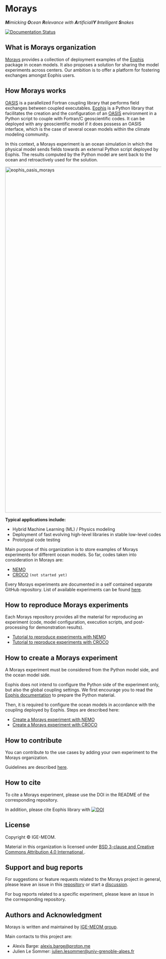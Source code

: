 
# Morays

_**M**imicking **O**cean **R**elevance with **A**rtificiall**Y** **I**ntelligent **S**nakes_

[![Documentation Status](https://readthedocs.org/projects/morays-doc/badge/?version=latest)](https://morays-doc.readthedocs.io/en/latest/?badge=latest)



## What is Morays organization

[Morays](https://morays-doc.readthedocs.io/en/latest/index.html) provides a collection of deployment examples of the [Eophis](https://github.com/meom-group/eophis/) package in ocean models. It also proposes a solution for sharing the model experiments across centers. Our ambition is to offer a platform for fostering exchanges amongst Eophis users.



## How Morays works

[OASIS](https://oasis.cerfacs.fr/en/) is a parallelized Fortran coupling library that performs field exchanges between coupled executables. [Eophis](https://github.com/meom-group/eophis/) is a Python library that facilitates the creation and the configuration of an [OASIS](https://oasis.cerfacs.fr/en/) environment in a Python script to couple with Fortran/C geoscientific codes. It can be deployed with any geoscientific model if it does possess an OASIS interface, which is the case of several ocean models within the climate modeling community.

In this context, a Morays experiment is an ocean simulation in which the physical model sends fields towards an external Python script deployed by Eophis. The results computed by the Python model are sent back to the ocean and retroactively used for the solution.

<img width="1118" alt="eophis_oasis_morays" src="https://github.com/user-attachments/assets/33f82493-800b-4a94-bcc1-3de653105a04">

**Typical applications include:**
- Hybrid Machine Learning (ML) / Physics modeling
- Deployment of fast evolving high-level libraries in stable low-level codes
- Prototypal code testing

Main purpose of this organization is to store examples of Morays experiments for different ocean models. So far, codes taken into consideration in Morays are:
- [NEMO](https://www.nemo-ocean.eu/)
- [CROCO](https://www.croco-ocean.org/) `(not started yet)`

Every Morays experiments are documented in a self contained separate GitHub repository. List of available experiments can be found [here](https://morays-doc.readthedocs.io/en/latest/morays_exp.html).



## How to reproduce Morays experiments

Each Morays repository provides all the material for reproducing an experiment (code, model configuration, execution scripts, and post-processing for demonstration results).

- [Tutorial to reproduce experiments with NEMO](https://morays-doc.readthedocs.io/en/latest/nemo.getting_started.html)
- [Tutorial to reproduce experiments with CROCO](https://morays-doc.readthedocs.io/en/latest/croco.getting_started.html)



## How to create a Morays experiment

A Morays experiment must be considered from the Python model side, and the ocean model side.

Eophis does not intend to configure the Python side of the experiment only, but also the global coupling settings. We first encourage you to read the [Eophis documentation](https://eophis.readthedocs.io/en/latest/) to prepare the Python material.

Then, it is required to configure the ocean models in accordance with the coupling deployed by Eophis. Steps are described here:
- [Create a Morays experiment with NEMO](https://morays-doc.readthedocs.io/en/latest/nemo.tuto.html)
- [Create a Morays experiment with CROCO](https://morays-doc.readthedocs.io/en/latest/croco.tuto.html)



## How to contribute

You can contribute to the use cases by adding your own experiment to the Morays organization. 

Guidelines are described [here](https://morays-doc.readthedocs.io/en/latest/contribute.html).



## How to cite

To cite a Morays experiment, please use the DOI in the README of the corresponding repository.

In addition, please cite Eophis library with [![DOI](https://zenodo.org/badge/713480336.svg)](https://doi.org/10.5281/zenodo.13852038)


## License

Copyright &copy; IGE-MEOM.

Material in this organization is licensed under [BSD 3-clause and Creative Commons Attribution 4.0 International ](https://github.com/morays-community/morays-doc/blob/main/LICENSE).



## Support and bug reports

For suggestions or feature requests related to the Morays project in general, please leave an issue in this [repository](https://github.com/morays-community/.github/issues) or start a [discussion](https://github.com/orgs/morays-community/discussions).

For bug reports related to a specific experiment, please leave an issue in the corresponding repository.



## Authors and Acknowledgment

Morays is written and maintained by [IGE-MEOM group](https://github.com/meom-group).

Main contacts to this project are:

- Alexis Barge: alexis.barge@proton.me
- Julien Le Sommer: julien.lesommer@univ-grenoble-alpes.fr
